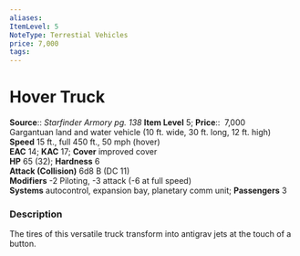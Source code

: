 ```yaml
---
aliases: 
ItemLevel: 5
NoteType: Terrestial Vehicles
price: 7,000
tags: 
---
```


# Hover Truck

**Source**:: _Starfinder Armory pg. 138_
**Item Level** 5;
**Price**::  7,000  
Gargantuan land and water vehicle (10 ft. wide, 30 ft. long, 12 ft. high)  
**Speed** 15 ft., full 450 ft., 50 mph (hover)  
**EAC** 14; **KAC** 17; **Cover** improved cover  
**HP** 65 (32); **Hardness** 6  
**Attack (Collision)** 6d8 B (DC 11)  
**Modifiers** -2 Piloting, -3 attack (-6 at full speed)  
**Systems** autocontrol, expansion bay, planetary comm unit; **Passengers** 3  

### Description

The tires of this versatile truck transform into antigrav jets at the touch of a button.
